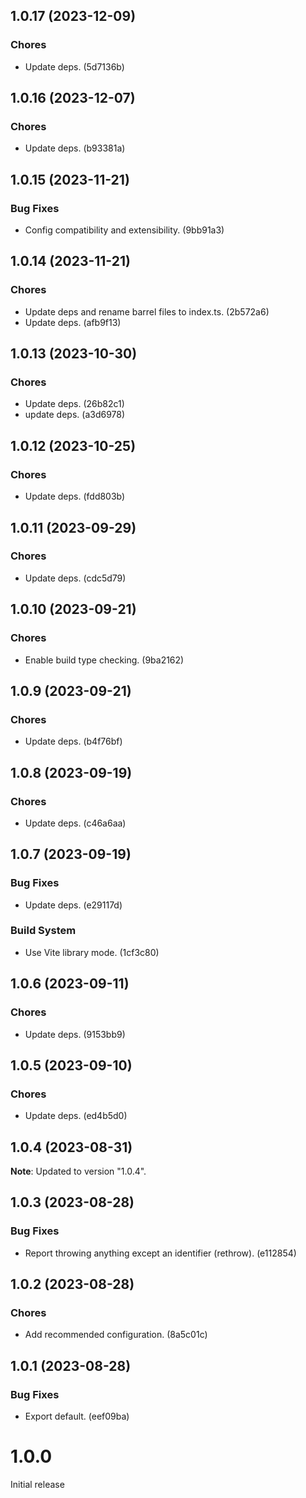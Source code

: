 ## 1.0.17 (2023-12-09)

### Chores

- Update deps. (5d7136b)

## 1.0.16 (2023-12-07)

### Chores

- Update deps. (b93381a)

## 1.0.15 (2023-11-21)

### Bug Fixes

- Config compatibility and extensibility. (9bb91a3)

## 1.0.14 (2023-11-21)

### Chores

- Update deps and rename barrel files to index.ts. (2b572a6)
- Update deps. (afb9f13)

## 1.0.13 (2023-10-30)

### Chores

- Update deps. (26b82c1)
- update deps. (a3d6978)

## 1.0.12 (2023-10-25)

### Chores

- Update deps. (fdd803b)

## 1.0.11 (2023-09-29)

### Chores

- Update deps. (cdc5d79)

## 1.0.10 (2023-09-21)

### Chores

- Enable build type checking. (9ba2162)

## 1.0.9 (2023-09-21)

### Chores

- Update deps. (b4f76bf)

## 1.0.8 (2023-09-19)

### Chores

- Update deps. (c46a6aa)

## 1.0.7 (2023-09-19)

### Bug Fixes

- Update deps. (e29117d)

### Build System

- Use Vite library mode. (1cf3c80)

## 1.0.6 (2023-09-11)

### Chores

- Update deps. (9153bb9)

## 1.0.5 (2023-09-10)

### Chores

- Update deps. (ed4b5d0)

## 1.0.4 (2023-08-31)

**Note**: Updated to version "1.0.4".

## 1.0.3 (2023-08-28)

### Bug Fixes

- Report throwing anything except an identifier (rethrow). (e112854)

## 1.0.2 (2023-08-28)

### Chores

- Add recommended configuration. (8a5c01c)

## 1.0.1 (2023-08-28)

### Bug Fixes

- Export default. (eef09ba)

# 1.0.0

Initial release
